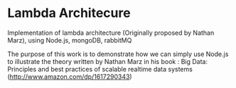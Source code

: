 # Lambda Architecure
Implementation of lambda architecture (Originally proposed by Nathan Marz), using Node.js, mongoDB, rabbitMQ

The purpose of this work is to demonstrate how we can simply use Node.js to illustrate the theory written by Nathan Marz in his book :
Big Data: Principles and best practices of scalable realtime data systems (http://www.amazon.com/dp/1617290343)

